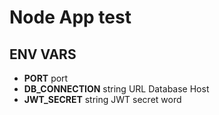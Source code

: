 # Node App test

## ENV VARS

- **PORT** port
- **DB_CONNECTION** string URL Database Host
- **JWT_SECRET** string JWT secret word